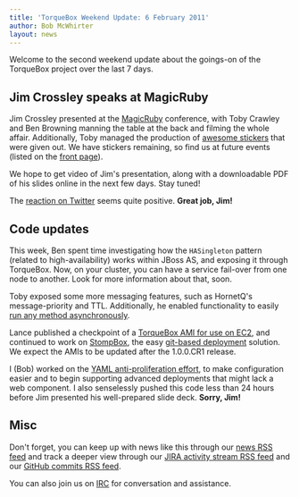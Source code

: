 ```yaml
---
title: 'TorqueBox Weekend Update: 6 February 2011'
author: Bob McWhirter
layout: news
---
```


[MagicRuby]: http://magic-ruby.com/
[stickers]: http://twitpic.com/3u7ogk
[twitter]: http://twitter.com/#!/search/torquebox%20%23magicruby
[tobyblog]: /news/2011/02/01/turn-any-method-into-a-task/
[lanceami]: https://issues.jboss.org/browse/TORQUE-228?focusedCommentId=12579172&page=com.atlassian.jira.plugin.system.issuetabpanels:comment-tabpanel#comment-12579172
[stompbox]: https://github.com/lance/stompbox
[gitdeploy]: https://issues.jboss.org/browse/TORQUE-221
[uniknob]: /news/2011/02/05/grand-unification-and-knobs/
[rss]: /news.atom
[rssjira]: https://issues.jboss.org/plugins/servlet/streams?key=TORQUE
[rssgithub]: https://github.com/torquebox/torquebox/commits/master.atom
[IRC]: /community/#irc

Welcome to the second weekend update about the goings-on of the TorqueBox
project over the last 7 days.

## Jim Crossley speaks at MagicRuby

Jim Crossley presented at the [MagicRuby] conference, with Toby Crawley and Ben Browning 
manning the table at the back and filming the whole affair. Additionally, Toby managed 
the production of [awesome stickers][stickers]
that were given out.  We have stickers remaining, so find us at future events
(listed on the [front page](/)).

We hope to get video of Jim's presentation, along with a downloadable PDF
of his slides online in the next few days.  Stay tuned!

The [reaction on Twitter][twitter] seems quite positive.  **Great job, Jim!**

## Code updates

This week, Ben spent time investigating how the `HASingleton` pattern
(related to high-availability)
works within JBoss AS, and exposing it through TorqueBox.  Now,
on your cluster, you can have a service fail-over from one node
to another. Look for more information about that, soon.

Toby exposed some more messaging features, such as 
HornetQ's message-priority and TTL.  Additionally, he enabled functionality to
easily [run any method asynchronously][tobyblog].

Lance published a checkpoint of a [TorqueBox AMI for use on EC2][lanceami],
and continued to work on [StompBox][stompbox], the easy [git-based deployment][gitdeploy]
solution.  We expect the AMIs to be updated after the 1.0.0.CR1 release.

I (Bob) worked on the [YAML anti-proliferation effort][uniknob], to make
configuration easier and to begin supporting advanced deployments that might lack
a web component.  I also senselessly pushed this code less than 24 hours before
Jim presented his well-prepared slide deck.  **Sorry, Jim!**

## Misc

Don't forget, you can keep up with news like this through our
[news RSS feed][rss] and track a deeper view through our [JIRA activity stream RSS feed][rssjira]
and our [GitHub commits RSS feed][rssgithub].

You can also join us on [IRC] for conversation and assistance.

